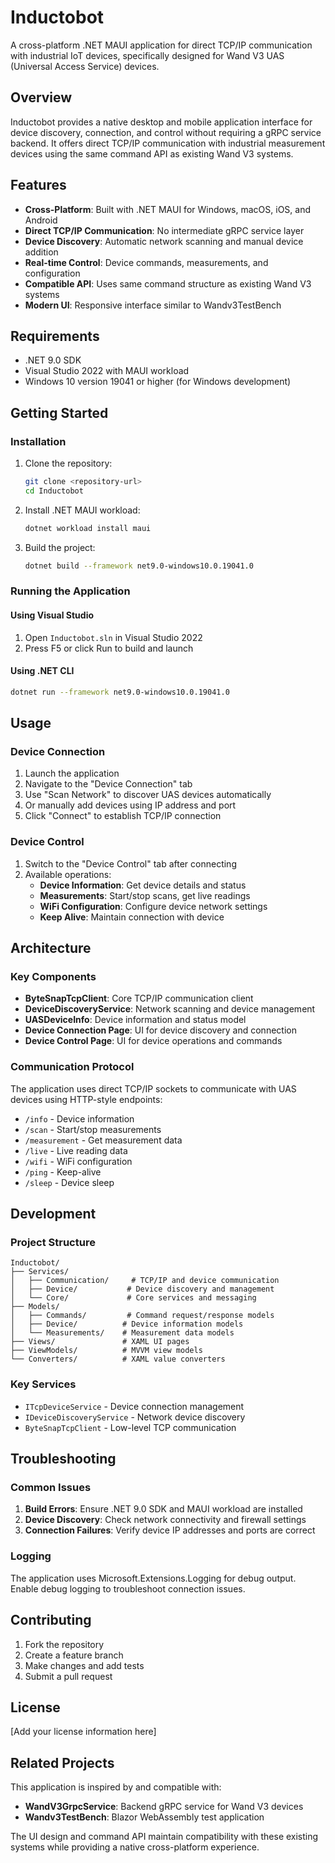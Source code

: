# Inductobot

A cross-platform .NET MAUI application for direct TCP/IP communication with industrial IoT devices, specifically designed for Wand V3 UAS (Universal Access Service) devices.

## Overview

Inductobot provides a native desktop and mobile application interface for device discovery, connection, and control without requiring a gRPC service backend. It offers direct TCP/IP communication with industrial measurement devices using the same command API as existing Wand V3 systems.

## Features

- **Cross-Platform**: Built with .NET MAUI for Windows, macOS, iOS, and Android
- **Direct TCP/IP Communication**: No intermediate gRPC service layer
- **Device Discovery**: Automatic network scanning and manual device addition
- **Real-time Control**: Device commands, measurements, and configuration
- **Compatible API**: Uses same command structure as existing Wand V3 systems
- **Modern UI**: Responsive interface similar to Wandv3TestBench

## Requirements

- .NET 9.0 SDK
- Visual Studio 2022 with MAUI workload
- Windows 10 version 19041 or higher (for Windows development)

## Getting Started

### Installation

1. Clone the repository:
   ```bash
   git clone <repository-url>
   cd Inductobot
   ```

2. Install .NET MAUI workload:
   ```bash
   dotnet workload install maui
   ```

3. Build the project:
   ```bash
   dotnet build --framework net9.0-windows10.0.19041.0
   ```

### Running the Application

#### Using Visual Studio
1. Open `Inductobot.sln` in Visual Studio 2022
2. Press F5 or click Run to build and launch

#### Using .NET CLI
```bash
dotnet run --framework net9.0-windows10.0.19041.0
```

## Usage

### Device Connection
1. Launch the application
2. Navigate to the "Device Connection" tab
3. Use "Scan Network" to discover UAS devices automatically
4. Or manually add devices using IP address and port
5. Click "Connect" to establish TCP/IP connection

### Device Control
1. Switch to the "Device Control" tab after connecting
2. Available operations:
   - **Device Information**: Get device details and status
   - **Measurements**: Start/stop scans, get live readings
   - **WiFi Configuration**: Configure device network settings
   - **Keep Alive**: Maintain connection with device

## Architecture

### Key Components

- **ByteSnapTcpClient**: Core TCP/IP communication client
- **DeviceDiscoveryService**: Network scanning and device management
- **UASDeviceInfo**: Device information and status model
- **Device Connection Page**: UI for device discovery and connection
- **Device Control Page**: UI for device operations and commands

### Communication Protocol

The application uses direct TCP/IP sockets to communicate with UAS devices using HTTP-style endpoints:

- `/info` - Device information
- `/scan` - Start/stop measurements
- `/measurement` - Get measurement data
- `/live` - Live reading data
- `/wifi` - WiFi configuration
- `/ping` - Keep-alive
- `/sleep` - Device sleep

## Development

### Project Structure

```
Inductobot/
├── Services/
│   ├── Communication/     # TCP/IP and device communication
│   ├── Device/           # Device discovery and management
│   └── Core/             # Core services and messaging
├── Models/
│   ├── Commands/         # Command request/response models
│   ├── Device/          # Device information models
│   └── Measurements/    # Measurement data models
├── Views/               # XAML UI pages
├── ViewModels/          # MVVM view models
└── Converters/          # XAML value converters
```

### Key Services

- `ITcpDeviceService` - Device connection management
- `IDeviceDiscoveryService` - Network device discovery
- `ByteSnapTcpClient` - Low-level TCP communication

## Troubleshooting

### Common Issues

1. **Build Errors**: Ensure .NET 9.0 SDK and MAUI workload are installed
2. **Device Discovery**: Check network connectivity and firewall settings
3. **Connection Failures**: Verify device IP addresses and ports are correct

### Logging

The application uses Microsoft.Extensions.Logging for debug output. Enable debug logging to troubleshoot connection issues.

## Contributing

1. Fork the repository
2. Create a feature branch
3. Make changes and add tests
4. Submit a pull request

## License

[Add your license information here]

## Related Projects

This application is inspired by and compatible with:
- **WandV3GrpcService**: Backend gRPC service for Wand V3 devices
- **Wandv3TestBench**: Blazor WebAssembly test application

The UI design and command API maintain compatibility with these existing systems while providing a native cross-platform experience.